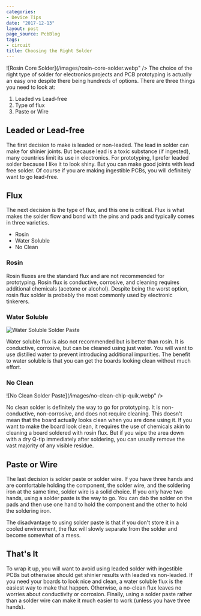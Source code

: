 ```yaml
---
categories:
- Device Tips
date: "2017-12-13"
layout: post
page_source: PcbBlog
tags:
- circuit
title: Choosing the Right Solder
---
```



![Rosin Core Solder](/images/rosin-core-solder.webp" />
The choice of the right type of solder for electronics projects and PCB prototyping is actually an easy one despite there being hundreds of options. There are three things you need to look at:

1. Leaded vs Lead-free
2. Type of flux
3. Paste or Wire

## Leaded or Lead-free

The first decision to make is leaded or non-leaded. The lead in solder can make for shinier joints. But because lead is a toxic substance (if ingested), many countries limit its use in electronics. For prototyping, I prefer leaded solder because I like it to look shiny. But you can make good joints with lead free solder. Of course if you are making ingestible PCBs, you will definitely want to go lead-free.

## Flux

The next decision is the type of flux, and this one is critical. Flux is what makes the solder flow and bond with the pins and pads and typically comes in three varieties.

- Rosin
- Water Soluble
- No Clean

### Rosin

Rosin fluxes are the standard flux and are not recommended for prototyping. Rosin flux is conductive, corrosive, and cleaning requires additional chemicals (acetone or alcohol). Despite being the worst option, rosin flux solder is probably the most commonly used by electronic tinkerers.

### Water Soluble

![Water Soluble Solder Paste](/images/water-soluble-solder-paste-kester.jpg)

Water soluble flux is also not recommended but is better than rosin. It is conductive, corrosive, but can be cleaned using just water. You will want to use distilled water to prevent introducing additional impurities. The benefit to water soluble is that you can get the boards looking clean without much effort.

### No Clean

![No Clean Solder Paste](/images/no-clean-chip-quik.webp" />

No clean solder is definitely the way to go for prototyping. It is non-conductive, non-corrosive, and does not require cleaning. This doesn't mean that the board actually looks clean when you are done using it. If you want to make the board look clean, it requires the use of chemicals akin to cleaning a board soldered with rosin flux. But if you wipe the area down with a dry Q-tip immediately after soldering, you can usually remove the vast majority of any visible residue.

## Paste or Wire

The last decision is solder paste or solder wire. If you have three hands and are comfortable holding the component, the solder wire, and the soldering iron at the same time, solder wire is a solid choice. If you only have two hands, using a solder paste is the way to go. You can dab the solder on the pads and then use one hand to hold the component and the other to hold the soldering iron.

The disadvantage to using solder paste is that if you don't store it in a cooled environment, the flux will slowly separate from the solder and become somewhat of a mess.

## That's It

To wrap it up, you will want to avoid using leaded solder with ingestible PCBs but otherwise should get shinier results with leaded vs non-leaded. If you need your boards to look nice and clean, a water soluble flux is the easiest way to make that happen. Otherwise, a no-clean flux leaves no worries about conductivity or corrosion.  Finally, using a solder paste rather than a solder wire can make it much easier to work (unless you have three hands).
